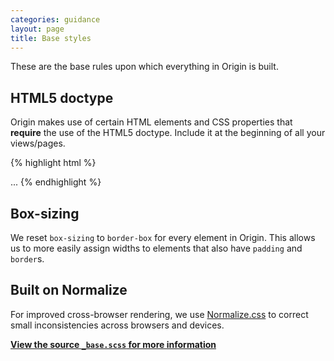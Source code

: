```yaml
---
categories: guidance
layout: page
title: Base styles
---
```


These are the base rules upon which everything in Origin is built.

## HTML5 doctype

Origin makes use of certain HTML elements and CSS properties that **require** the use of the HTML5 doctype. Include it at the beginning of all your views/pages.

{% highlight html %}
<!DOCTYPE html>
<html lang="en">
  ...
</html>
{% endhighlight %}

## Box-sizing

We reset `box-sizing` to `border-box` for every element in Origin. This allows us to more easily assign widths to elements that also have `padding` and `border`s.

## Built on Normalize

For improved cross-browser rendering, we use [Normalize.css](http://necolas.github.io/normalize.css/) to correct small inconsistencies across browsers and devices.

[**View the source `_base.scss` for more information**](https://github.com/fac/origin/blob/master/assets/scss/local/base/_base.scss)
